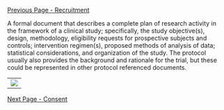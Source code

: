 [Previous Page - Recruitment](Recruitment.html)

A formal document that describes a complete plan of research activity in the framework of a clinical study; specifically, the study objective(s), design, methodology, eligibility requests for prospective subjects and controls; intervention regimen(s), proposed methods of analysis of data; statistical considerations, and organization of the study. The protocol usually also provides the background and rationale for the trial, but these could be represented in other protocol referenced documents.

<table><tr><td><img src="screencapture-lhcforms-nlm-nih-gov-lhcforms-1585843858890.png" /></td></tr></table>

[Next Page - Consent](Consent.html)